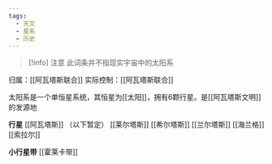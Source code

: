 ```yaml
---
tags:
  - 天文
  - 星系
  - 历史
---
```


> [!info] 注意
> 此词条并不指现实宇宙中的太阳系

归属：[[阿瓦塔斯联合]]
实际控制：[[阿瓦塔斯联合]]

太阳系是一个单恒星系统，其恒星为[[太阳]]，拥有6颗行星。是[[阿瓦塔斯文明]]的发源地

**行星**
[[阿瓦塔斯]]
（以下暂定）
[[莱尔塔斯]]
[[希尔塔斯]]
[[兰尔塔斯]]
[[海兰格]]
[[索拉尔]]

**小行星带**
[[霍莱卡带]]